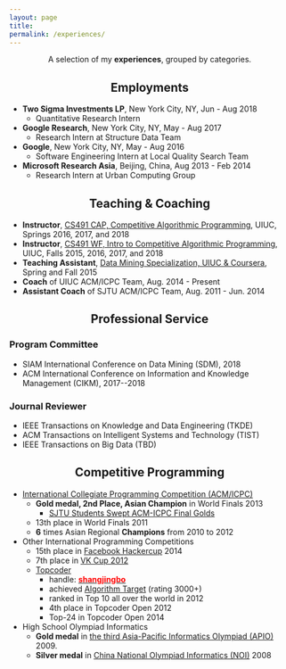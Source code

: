 ```yaml
---
layout: page
title: 
permalink: /experiences/
---
```


<p align="center">
A selection of my <b>experiences</b>, grouped by categories.
</p>

## <center>Employments</center>

- **Two Sigma Investments LP**, New York City, NY,  Jun - Aug 2018
  * Quantitative Research Intern
- **Google Research**, New York City, NY, May - Aug 2017
  * Research Intern at Structure Data Team
- **Google**, New York City, NY, May - Aug 2016
  * Software Engineering Intern at Local Quality Search Team
- **Microsoft Research Asia**, Beijing, China, Aug 2013 - Feb 2014
  * Research Intern at Urban Computing Group

## <center>Teaching & Coaching</center>

- **Instructor**, [CS491 CAP, Competitive Algorithmic Programming](https://pages.github-dev.cs.illinois.edu/sig-icpc/cs491-cap), UIUC, Springs 2016, 2017, and 2018
- **Instructor**, [CS491 WF, Intro to Competitive Algorithmic Programming](https://pages.github-dev.cs.illinois.edu/sig-icpc/cs491-wf/), UIUC, Falls 2015, 2016, 2017, and 2018
- **Teaching Assistant**, [Data Mining Specialization, UIUC & Coursera](https://www.coursera.org/specializations/data-mining), Spring and Fall 2015
- **Coach** of UIUC ACM/ICPC Team, Aug. 2014 - Present
- **Assistant Coach** of SJTU ACM/ICPC Team, Aug. 2011 - Jun. 2014


## <center>Professional Service</center>

### Program Committee

- SIAM International Conference on Data Mining (SDM), 2018
- ACM International Conference on Information and Knowledge Management (CIKM), 2017--2018

### Journal Reviewer

- IEEE Transactions on Knowledge and Data Engineering (TKDE)
- ACM Transactions on Intelligent Systems and Technology (TIST)
- IEEE Transactions on Big Data (TBD)

## <center>Competitive Programming</center>

- [International Collegiate Programming Competition (ACM/ICPC)](https://icpc.baylor.edu/)
  * **Gold medal, 2nd Place, Asian Champion** in World Finals 2013
    * [SJTU Students Swept ACM-ICPC Final Golds](http://en.sjtu.edu.cn/news/sjtu-students-swept-acm-icpc-final-golds/)
  * 13th place in World Finals 2011
  * **6** times Asian Regional **Champions** from 2010 to 2012
- Other International Programming Competitions
  * 15th place in [Facebook Hackercup](https://en.wikipedia.org/wiki/Facebook_Hacker_Cup) 2014
  * 7th place in [VK Cup 2012](http://codeforces.com/blog/entry/4885)
  * [Topcoder](https://www.topcoder.com/tc/)
    * handle: **[<span style="color:red">shangjingbo</span>](https://www.topcoder.com/members/shangjingbo/)**
    * achieved [Algorithm Target](https://www.quora.com/What-is-it-like-to-be-a-target-coder-in-Topcoder) (rating 3000+)
    * ranked in Top 10 all over the world in 2012
    * 4th place in Topcoder Open 2012
    * Top-24 in Topcoder Open 2014
- High School Olympiad Informatics
  * **Gold medal** in [the third Asia-Pacific Informatics Olympiad (APIO)](http://apio-olympiad.org/2009/results.html) 2009.
  * **Silver medal** in [China National Olympiad Informatics (NOI)](https://en.wikipedia.org/wiki/National_Olympiad_in_Informatics,_China) 2008